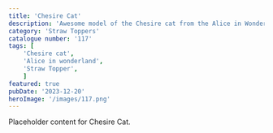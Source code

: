 ```yaml
---
title: 'Chesire Cat'
description: 'Awesome model of the Chesire cat from the Alice in Wonderland cartoon. Awesome Straw topper for your tumblers. Great item for any movie fan'
category: 'Straw Toppers'
catalogue number: '117'
tags: [
    'Chesire cat', 
    'Alice in wonderland',
    'Straw Topper', 
    ]
featured: true
pubDate: '2023-12-20'
heroImage: '/images/117.png'
---
```


Placeholder content for Chesire Cat.